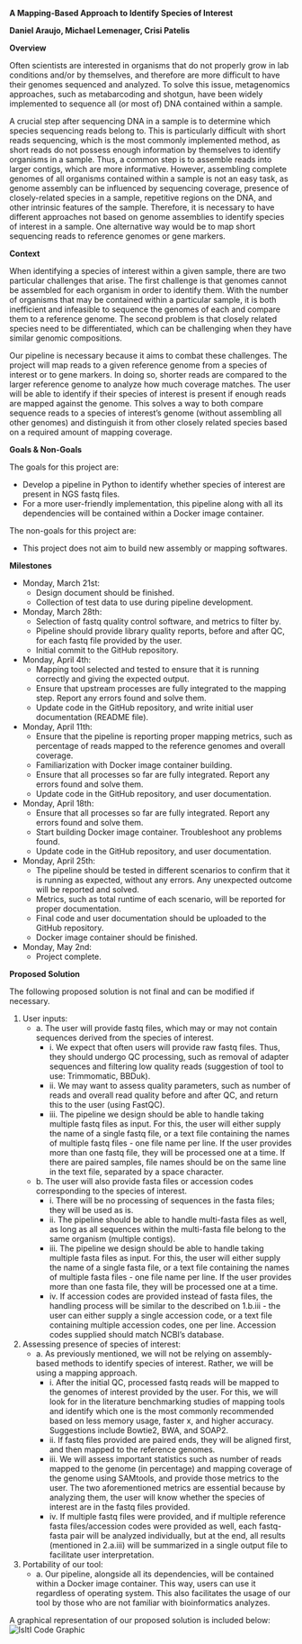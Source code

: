 <!-----

Yay, no errors, warnings, or alerts!

Conversion time: 0.459 seconds.


Using this Markdown file:

1. Paste this output into your source file.
2. See the notes and action items below regarding this conversion run.
3. Check the rendered output (headings, lists, code blocks, tables) for proper
   formatting and use a linkchecker before you publish this page.

Conversion notes:

* Docs to Markdown version 1.0β33
* Thu Mar 31 2022 09:29:36 GMT-0700 (PDT)
* Source doc: COMP 483 Design Doc
----->


**A Mapping-Based Approach to Identify Species of Interest**

**Daniel Araujo, Michael Lemenager, Crisi Patelis**

**Overview** 

Often scientists are interested in organisms that do not properly grow in lab conditions and/or by themselves, and therefore are more difficult to have their genomes sequenced and analyzed. To solve this issue, metagenomics approaches, such as metabarcoding and shotgun, have been widely implemented to sequence all (or most of) DNA contained within a sample. 

A crucial step after sequencing DNA in a sample is to determine which species sequencing reads belong to. This is particularly difficult with short reads sequencing, which is the most commonly implemented method, as short reads do not possess enough information by themselves to identify organisms in a sample. Thus, a common step is to assemble reads into larger contigs, which are more informative. However, assembling complete genomes of all organisms contained within a sample is not an easy task, as genome assembly can be influenced by sequencing coverage, presence of closely-related species in a sample, repetitive regions on the DNA, and other intrinsic features of the sample. Therefore, it is necessary to have different approaches not based on genome assemblies to identify species of interest in a sample. One alternative way would be to map short sequencing reads to reference genomes or gene markers. 

**Context** 

When identifying a species of interest within a given sample, there are two particular challenges that arise. The first challenge is that genomes cannot be assembled for each organism in order to identify them. With the number of organisms that may be contained within a particular sample, it is both inefficient and infeasible to sequence the genomes of each and compare them to a reference genome. The second problem is that closely related species need to be differentiated, which can be challenging when they have similar genomic compositions. 
 
Our pipeline is necessary because it aims to combat these challenges. The project will map reads to a given reference genome from a species of interest or to gene markers. In doing so, shorter reads are compared to the larger reference genome to analyze how much coverage matches. The user will be able to identify if their species of interest is present if enough reads are mapped against the genome. This solves a way to both compare sequence reads to a species of interest’s genome (without assembling all other genomes) and distinguish it from other closely related species based on a required amount of mapping coverage. 

**Goals & Non-Goals**

The goals for this project are:

* Develop a pipeline in Python to identify whether species of interest are present in NGS fastq files.
* For a more user-friendly implementation, this pipeline along with all its dependencies will be contained within a Docker image container. 

The non-goals for this project are:

* This project does not aim to build new assembly or mapping softwares. 

**Milestones**

* Monday, March 21st:
    * Design document should be finished.
    * Collection of test data to use during pipeline development. 
* Monday, March 28th:
    * Selection of fastq quality control software, and metrics to filter by. 
    * Pipeline should provide library quality reports, before and after QC, for each fastq file provided by the user. 
    * Initial commit to the GitHub repository.
* Monday, April 4th:
    * Mapping tool selected and tested to ensure that it is running correctly and giving the expected output.
    * Ensure that upstream processes are fully integrated to the mapping step. Report any errors found and solve them. 
    * Update code in the GitHub repository, and write initial user documentation (README file).  
* Monday, April 11th: 
    * Ensure that the pipeline is reporting proper mapping metrics, such as percentage of reads mapped to the reference genomes and overall coverage.
    * Familiarization with Docker image container building. 
    * Ensure that all processes so far are fully integrated. Report any errors found and solve them. 
    * Update code in the GitHub repository, and user documentation. 
* Monday, April 18th:
    * Ensure that all processes so far are fully integrated. Report any errors found and solve them. 
    * Start building Docker image container. Troubleshoot any problems found. 
    * Update code in the GitHub repository, and user documentation. 
* Monday, April 25th: 
    * The pipeline should be tested in different scenarios to confirm that it is running as expected, without any errors. Any unexpected outcome will be reported and solved. 
    * Metrics, such as total runtime of each scenario, will be reported for proper documentation. 
    * Final code and user documentation should be uploaded to the GitHub repository.
    * Docker image container should be finished.
* Monday, May 2nd: 
    * Project complete.

**Proposed Solution**

The following proposed solution is not final and can be modified if necessary. 

1. User inputs:
   - a. The user will provide fastq files, which may or may not contain sequences derived from the species of interest.
     - i. We expect that often users will provide raw fastq files. Thus, they should undergo QC processing, such as removal of adapter sequences and filtering low quality reads (suggestion of tool to use: Trimmomatic, BBDuk). 
     - ii. We may want to assess quality parameters, such as number of reads and overall read quality before and after QC, and return this to the user (using FastQC).
     - iii. The pipeline we design should be able to handle taking multiple fastq files as input. For this, the user will either supply the name of a single fastq file, or a text file containing the names of multiple fastq files - one file name per line. If the user provides more than one fastq file, they will be processed one at a time. If there are paired samples, file names should be on the same line in the text file, separated by a space character. 
   - b. The user will also provide fasta files or accession codes corresponding to the species of interest.
     - i. There will be no processing of sequences in the fasta files; they will be used as is.
     - ii. The pipeline should be able to handle multi-fasta files as well, as long as all sequences within the multi-fasta file belong to the same organism (multiple contigs).
     - iii. The pipeline we design should be able to handle taking multiple fasta files as input. For this, the user will either supply the name of a single fasta file, or a text file containing the names of multiple fasta files - one file name per line. If the user provides more than one fasta file, they will be processed one at a time.  
     - iv. If accession codes are provided instead of fasta files, the handling process will be similar to the described on 1.b.iii - the user can either supply a single accession code, or a text file containing multiple accession codes, one per line. Accession codes supplied should match NCBI’s database. 
2. Assessing presence of species of interest:
   - a. As previously mentioned, we will not be relying on assembly-based methods to identify species of interest. Rather, we will be using a mapping approach. 
     - i. After the initial QC, processed fastq reads will be mapped to the genomes of interest provided by the user. For this, we will look for in the literature benchmarking studies of mapping tools and identify which one is the most commonly recommended based on less memory usage, faster x, and higher accuracy. Suggestions include Bowtie2, BWA, and SOAP2. 
     - ii. If fastq files provided are paired ends, they will be aligned first, and then mapped to the reference genomes.
     - iii. We will assess important statistics such as number of reads mapped to the genome (in percentage) and mapping coverage of the genome using SAMtools, and provide those metrics to the user. The two aforementioned metrics are essential because by analyzing them, the user will know whether the species of interest are in the fastq files provided. 
     - iv. If multiple fastq files were provided, and if multiple reference fasta files/accession codes were provided as well, each fastq-fasta pair will be analyzed individually, but at the end, all results (mentioned in 2.a.iii) will be summarized in a single output file to facilitate user interpretation. 
3. Portability of our tool:
   - a. Our pipeline, alongside all its dependencies, will be contained within a Docker image container. This way, users can use it regardless of operating system. This also facilitates the usage of our tool by those who are not familiar with bioinformatics analyzes. 

A graphical representation of our proposed solution is included below:
![IsItI Code Graphic](https://drive.google.com/uc?export=view&id=1WmfqKVje2zlkEEDnMfcyXxlV0I6zOfOi)
